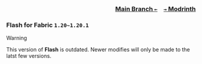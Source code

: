 ### <p align=right>[Main Branch `←`](https://github.com/KrLite/Flash)&emsp;[`→` Modrinth](https://modrinth.com/mod/flash)</p>

### Flash for Fabric `1.20~1.20.1`

> [!WARNING]
> This version of **Flash** is outdated. Newer modifies will only be made to the latst few versions.
